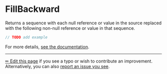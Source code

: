 # FillBackward

Returns a sequence with each null reference or value in the source replaced
with the following non-null reference or value in that sequence.

```c# --destination-file ../code/Program.cs --region statements --project ../code/TryMoreLinq.csproj
// TODO add example
```

For more details, [see the documentation][doc].

---

[&#x270F; Edit this page][edit] if you see a typo or wish to contribute an
improvement. Alternatively, you can also [report an issue you see][issue].


[edit]: https://github.com/morelinq/try/edit/master/fill-backward.md
[issue]: https://github.com/morelinq/try/issues/new?title=FillBackward
[doc]: https://morelinq.github.io/3.1/ref/api/html/Overload_MoreLinq_MoreEnumerable_FillBackward.htm
